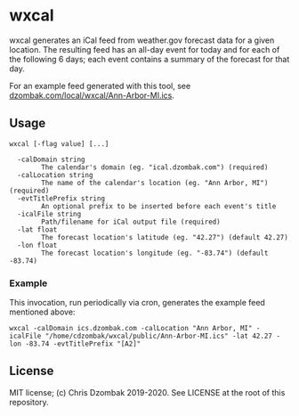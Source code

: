 # wxcal

wxcal generates an iCal feed from weather.gov forecast data for a given location. The resulting feed has an all-day event for today and for each of the following 6 days; each event contains a summary of the forecast for that day.

For an example feed generated with this tool, see [dzombak.com/local/wxcal/Ann-Arbor-MI.ics](https://www.dzombak.com/local/wxcal/Ann-Arbor-MI.ics).

## Usage

```
wxcal [-flag value] [...]

  -calDomain string
    	The calendar's domain (eg. "ical.dzombak.com") (required)
  -calLocation string
    	The name of the calendar's location (eg. "Ann Arbor, MI") (required)
  -evtTitlePrefix string
    	An optional prefix to be inserted before each event's title
  -icalFile string
    	Path/filename for iCal output file (required)
  -lat float
    	The forecast location's latitude (eg. "42.27") (default 42.27)
  -lon float
    	The forecast location's longitude (eg. "-83.74") (default -83.74)
```

### Example

This invocation, run periodically via cron, generates the example feed mentioned above:

```
wxcal -calDomain ics.dzombak.com -calLocation "Ann Arbor, MI" -icalFile "/home/cdzombak/wxcal/public/Ann-Arbor-MI.ics" -lat 42.27 -lon -83.74 -evtTitlePrefix "[A2]"
```

## License

MIT license; (c) Chris Dzombak 2019-2020. See LICENSE at the root of this repository.
